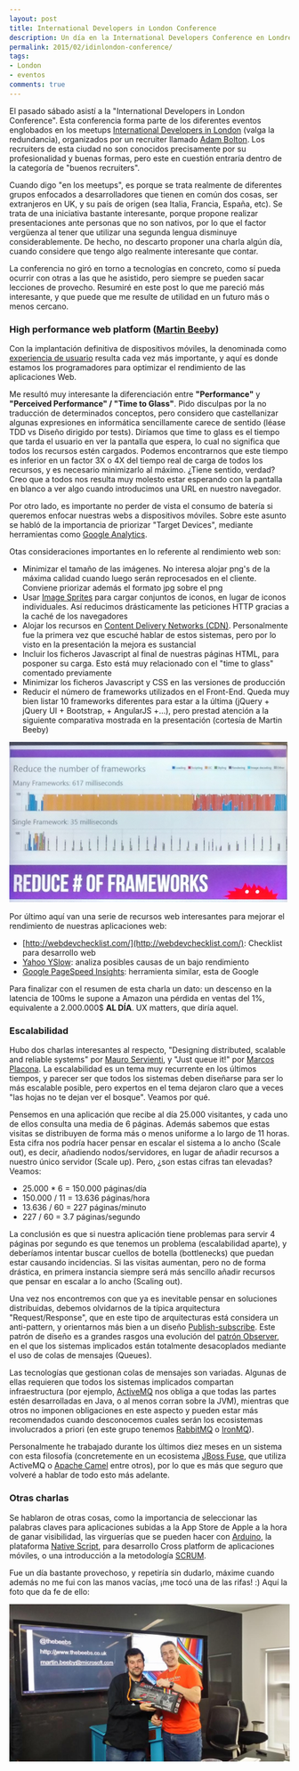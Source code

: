 ```yaml
---
layout: post
title: International Developers in London Conference
description: Un día en la International Developers Conference en Londres
permalink: 2015/02/idinlondon-conference/
tags:
- London
- eventos
comments: true
---
```


El pasado sábado asistí a la "International Developers in London Conference". Esta conferencia forma parte de los diferentes eventos englobados en los meetups [International Developers in London](http://www.idinlondon.co.uk/#home) (valga la redundancia), organizados por un recruiter llamado [Adam Bolton](https://twitter.com/Adam__Bolton). Los recruiters de esta ciudad no son conocidos precisamente por su profesionalidad y buenas formas, pero este en cuestión entraría dentro de la categoría de "buenos recruiters".

Cuando digo "en los meetups", es porque se trata realmente de diferentes grupos enfocados a desarrolladores que tienen en común dos cosas, ser extranjeros en UK, y su país de origen (sea Italia, Francia, España, etc). Se trata de una iniciativa bastante interesante, porque propone realizar presentaciones ante personas que no son nativos, por lo que el factor vergüenza al tener que utilizar una segunda lengua disminuye considerablemente. De hecho, no descarto proponer una charla algún día, cuando considere que tengo algo realmente interesante que contar.

<!--break-->

La conferencia no giró en torno a tecnologías en concreto, como sí pueda ocurrir con otras a las que he asistido, pero siempre se pueden sacar lecciones de provecho. Resumiré en este post lo que me pareció más interesante, y que puede que me resulte de utilidad en un futuro más o menos cercano.

### High performance web platform ([Martin Beeby](https://twitter.com/thebeebs))

Con la implantación definitiva de dispositivos móviles, la denominada como [experiencia de usuario](http://es.wikipedia.org/wiki/Experiencia_de_usuario) resulta cada vez más importante, y aquí es donde estamos los programadores para optimizar el rendimiento de las aplicaciones Web.

Me resultó muy interesante la diferenciación entre **"Performance"** y **"Perceived Performance" / "Time to Glass"**. Pido disculpas por la no traducción de determinados conceptos, pero considero que castellanizar algunas expresiones en informática sencillamente carece de sentido (léase TDD vs Diseño dirigido por tests). Diríamos que time to glass es el tiempo que tarda el usuario en ver la pantalla que espera, lo cual no significa que todos los recursos estén cargados. Podemos encontrarnos que este tiempo es inferior en un factor 3X o 4X del tiempo real de carga de todos los recursos, y es necesario minimizarlo al máximo. ¿Tiene sentido, verdad? Creo que a todos nos resulta muy molesto estar esperando con la pantalla en blanco a ver algo cuando introducimos una URL en nuestro navegador.

Por otro lado, es importante no perder de vista el consumo de batería si queremos enfocar nuestras webs a dispositivos móviles. Sobre este asunto se habló de la importancia de priorizar "Target Devices", mediante herramientas como [Google Analytics](http://www.google.com/analytics/).

Otas consideraciones importantes en lo referente al rendimiento web son:

* Minimizar el tamaño de las imágenes. No interesa alojar png's de la máxima calidad cuando luego serán reprocesados en el cliente. Conviene priorizar además el formato jpg sobre el png
* Usar [Image Sprites](http://www.w3schools.com/css/css_image_sprites.asp) para cargar conjuntos de iconos, en lugar de iconos individuales. Así reducimos drásticamente las peticiones HTTP gracias a la caché de los navegadores
* Alojar los recursos en [Content Delivery Networks (CDN)](http://en.wikipedia.org/wiki/Content_delivery_network). Personalmente fue la primera vez que escuché hablar de estos sistemas, pero por lo visto en la presentación la mejora es sustancial
* Incluir los ficheros Javascript al final de nuestras páginas HTML, para posponer su carga. Esto está muy relacionado con el "time to glass" comentado previamente
* Minimizar los ficheros Javascript y CSS en las versiones de producción
* Reducir el número de frameworks utilizados en el Front-End. Queda muy bien listar 10 frameworks diferentes para estar a la última (jQuery + jQuery UI + Bootstrap, + AngularJS +...), pero prestad atención a la siguiente comparativa mostrada en la presentación (cortesía de Martin Beeby)

![Comparativa frameworks frontend](/public/pictures/frontend-frameworks.png)

Por último aquí van una serie de recursos web interesantes para mejorar el rendimiento de nuestras aplicaciones web:

* [http://webdevchecklist.com/](http://webdevchecklist.com/): Checklist para desarrollo web
* [Yahoo YSlow](http://yslow.org/): analiza posibles causas de un bajo rendimiento
* [Google PageSpeed Insights](https://developers.google.com/speed/pagespeed/insights/?hl=es): herramienta similar, esta de Google

Para finalizar con el resumen de esta charla un dato: un descenso en la latencia de 100ms le supone a Amazon una pérdida en ventas del 1%, equivalente a 2.000.000$ **AL DÍA**. UX matters, que diría aquel.

### Escalabilidad

Hubo dos charlas interesantes al respecto, "Designing distributed, scalable and reliable systems" por [Mauro Servienti](https://twitter.com/mauroservienti), y "Just queue it!" por [Marcos Placona](https://twitter.com/marcos_placona). La escalabilidad es un tema muy recurrente en los últimos tiempos, y parecer ser que todos los sistemas deben diseñarse para ser lo más escalable posible, pero expertos en el tema dejaron claro que a veces "las hojas no te dejan ver el bosque". Veamos por qué.

Pensemos en una aplicación que recibe al día 25.000 visitantes, y cada uno de ellos consulta una media de 6 páginas. Además sabemos que estas visitas se distribuyen de forma más o menos uniforme a lo largo de 11 horas. Esta cifra nos podría hacer pensar en escalar el sistema a lo ancho (Scale out), es decir, añadiendo nodos/servidores, en lugar de añadir recursos a nuestro único servidor (Scale up). Pero, ¿son estas cifras tan elevadas? Veamos:

* 25.000 * 6 = 150.000 páginas/día
* 150.000 / 11 = 13.636 páginas/hora
* 13.636 / 60 = 227 páginas/minuto
* 227 / 60 = 3.7 páginas/segundo

La conclusión es que si nuestra aplicación tiene problemas para servir 4 páginas por segundo es que tenemos un problema (escalabilidad aparte), y deberíamos intentar buscar cuellos de botella (bottlenecks) que puedan estar causando incidencias. Si las visitas aumentan, pero no de forma drástica, en primera instancia siempre será más sencillo añadir recursos que pensar en escalar a lo ancho (Scaling out).

Una vez nos encontremos con que ya es inevitable pensar en soluciones distribuidas, debemos olvidarnos de la típica arquitectura "Request/Response", que en este tipo de arquitecturas está considera un anti-pattern, y orientarnos más bien a un diseño [Publish-subscribe](http://en.wikipedia.org/wiki/Publish%E2%80%93subscribe_pattern). Este patrón de diseño es a grandes rasgos una evolución del [patrón Observer](http://en.wikipedia.org/wiki/Observer_pattern), en el que los sistemas implicados están totalmente desacoplados mediante el uso de colas de mensajes (Queues).

Las tecnologías que gestionan colas de mensajes son variadas. Algunas de ellas requieren que todos los sistemas implicados compartan infraestructura (por ejemplo, [ActiveMQ](http://activemq.apache.org/) nos obliga a que todas las partes estén desarrolladas en Java, o al menos corran sobre la JVM), mientras que otros no imponen obligaciones en este aspecto y pueden estar más recomendados cuando desconocemos cuales serán los ecosistemas involucrados a priori (en este grupo tenemos [RabbitMQ](http://www.rabbitmq.com/) o [IronMQ](http://www.iron.io/mq)).

Personalmente he trabajado durante los últimos diez meses en un sistema con esta filosofía (concretemente en un ecosistema [JBoss Fuse](http://www.jboss.org/products/fuse/overview/), que utiliza ActiveMQ o [Apache Camel](http://camel.apache.org/) entre otros), por lo que es más que seguro que volveré a hablar de todo esto más adelante.

### Otras charlas

Se hablaron de otras cosas, como la importancia de seleccionar las palabras claves para aplicaciones subidas a la App Store de Apple a la hora de ganar visibilidad, las virguerías que se pueden hacer con [Arduino](http://www.arduino.cc/), la plataforma [Native Script](http://www.telerik.com/nativescript), para desarrollo Cross platform de aplicaciones móviles, o una introducción a la metodología [SCRUM](http://es.wikipedia.org/wiki/Scrum).

Fue un día bastante provechoso, y repetiría sin dudarlo, máxime cuando además no me fui con las manos vacías, ¡me tocó una de las rifas! :) Aquí la foto que da fe de ello:

![Rifa](/public/pictures/raffle.jpg)
